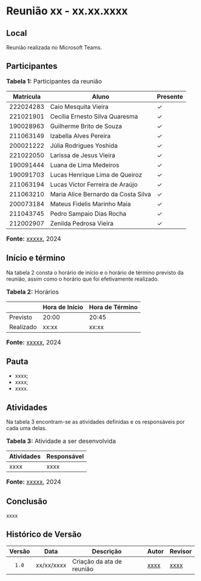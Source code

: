 # Reunião xx - xx.xx.xxxx

## Local

Reunião realizada no Microsoft Teams.

## Participantes

<div>
<font size="3"><p><b>Tabela 1:</b> Participantes da reunião</p></font>

|       Matrícula         |              Aluno               | Presente |
|-------------------------|-----------------------------------|----------|
|       222024283         |    Caio Mesquita Vieira          |     ✓    |
|       221021901         | Cecília Ernesto Silva Quaresma   |     ✓    |
|       190028963         |   Guilherme Brito de Souza       |     ✓    |
|       211063149         |    Izabella Alves Pereira        |     ✓    |
|       200021222         |    Júlia Rodrigues Yoshida       |     ✓    |
|       221022050         |   Larissa de Jesus Vieira        |     ✓    |
|       190091444         |   Luana de Lima Medeiros         |     ✓    |
|       190091703         | Lucas Henrique Lima de Queiroz   |     ✓    |
|       211063194         | Lucas Víctor Ferreira de Araújo  |     ✓    |
|       211063210         | Maria Alice Bernardo da Costa Silva |  ✓   |
|       200073184         | Mateus Fidelis Marinho Maia      |     ✓    |
|       211043745         | Pedro Sampaio Dias Rocha         |     ✓    |
|       212002907         | Zenilda Pedrosa Vieira           |     ✓    |


<font size="3"><p><b>Fonte:</b> <a href="https://github.com/xxxxx">xxxxx</a>, 2024</p></font>
</div>

## Início e término

Na tabela 2 consta o horário de início e o horário de término previsto da reunião, assim como o horário que foi efetivamente realizado.

<div>
<font size="3"><p><b>Tabela 2:</b> Horários</p></font>

<table>
    <thead>
        <tr>
            <th></th>
            <th>Hora de Início</th>
            <th>Hora de Término</th>
        </tr>
    </thead>
    <tbody>
        <tr>
            <td>Previsto</td>
            <td>20:00</td>
            <td>20:45</td>
        </tr>
        <tr>
            <td>Realizado</td>
            <td>xx:xx</td>
            <td>xx:xx</td>
        </tr>
    </tbody>
</table>

<font size="3"><p><b>Fonte:</b> <a href="https://github.com/xxxxx">xxxxx</a>, 2024</p></font>
</div>

## Pauta

* xxxx;
* xxxx;
* xxxx.

## Atividades

Na tabela 3 encontram-se as atividades definidas e os responsáveis por cada uma delas.

<div>
<font size="3"><p><b>Tabela 3:</b> Atividade a ser desenvolvida</p></font>
</div>

| Atividades       | Responsável   |
| ---------------- | ------------- |
| xxxx             | xxxx          |

<font size="3"><p><b>Fonte:</b> <a href="https://github.com/xxxxx">xxxxx</a>, 2024</p></font>
</div>


## Conclusão

xxxx


## Histórico de Versão

| Versão | Data | Descrição | Autor | Revisor |
| :----: | ---- | --------- | ----- | ------- |
| `1.0`  |xx/xx/xxxx| Criação da ata de reunião | [xxxx](xxxx) |[xxxx](xxxx)  |